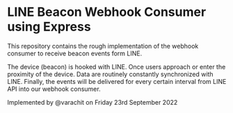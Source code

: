 # LINE Beacon Webhook Consumer using Express
This repository contains the rough implementation of the webhook consumer to receive beacon events form LINE.

The device (beacon) is hooked with LINE. Once users approach or enter the proximity of the device. Data are routinely constantly synchronized with LINE.
Finally, the events will be delivered for every certain interval from LINE API into our webhook consumer.

Implemented by @varachit on Friday 23rd September 2022
